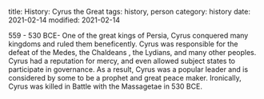 title: History: Cyrus the Great
tags: history, person
category: history
date: 2021-02-14
modified: 2021-02-14


559 - 530 BCE-
One of the great kings of
Persia, Cyrus conquered many kingdoms and ruled them beneficently.
Cyrus was responsible for the defeat of the Medes, the
 Chaldeans
, the Lydians, and many other peoples. Cyrus had a
reputation for mercy, and even allowed subject states to participate
in governance. As a result, Cyrus was a popular leader and is
considered by some to be a prophet and great peace maker. Ironically,
Cyrus was killed in Battle with the Massagetae in 530 BCE.





